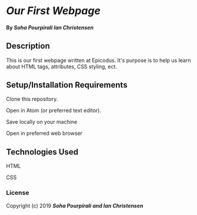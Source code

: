 # _Our First Webpage_

#### By _**Soha Pourpirali Ian Christensen**_

## Description
This is our first webpage written at Epicodus.  It's purpose is to help us learn about HTML tags, attributes, CSS styling, ect.



## Setup/Installation Requirements
Clone this repository.

Open in Atom (or preferred text editor).

Save locally on your machine

Open in preferred web browser

## Technologies Used

HTML

CSS

### License

Copyright (c) 2019 **_Soha Pourpirali and Ian Christensen_**
